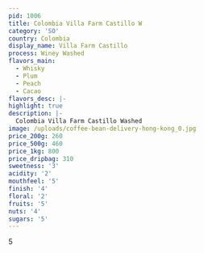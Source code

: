 ```yaml
---
pid: 1006
title: Colombia Villa Farm Castillo W
category: 'SO'
country: Colombia
display_name: Villa Farm Castillo
process: Winey Washed
flavors_main:
  - Whisky
  - Plum
  - Peach
  - Cacao
flavors_desc: |-
highlight: true
description: |-
  Colombia Villa Farm Castillo Washed
image: /uploads/coffee-bean-delivery-hong-kong_0.jpg
price_200g: 260
price_500g: 460
price_1kg: 800
price_dripbag: 310
sweetness: '3'
acidity: '2'
mouthfeel: '5'
finish: '4'
floral: '2'
fruits: '5'
nuts: '4'
sugars: '5'
---
```


5
